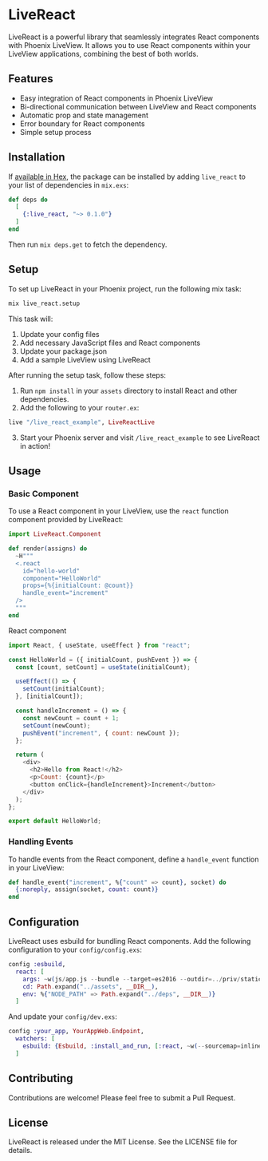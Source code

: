 # LiveReact

LiveReact is a powerful library that seamlessly integrates React components with Phoenix LiveView. It allows you to use React components within your LiveView applications, combining the best of both worlds.

## Features

- Easy integration of React components in Phoenix LiveView
- Bi-directional communication between LiveView and React components
- Automatic prop and state management
- Error boundary for React components
- Simple setup process

## Installation

If [available in Hex](https://hex.pm/docs/publish), the package can be installed
by adding `live_react` to your list of dependencies in `mix.exs`:

```elixir
def deps do
  [
    {:live_react, "~> 0.1.0"}
  ]
end
```

Then run `mix deps.get` to fetch the dependency.

## Setup

To set up LiveReact in your Phoenix project, run the following mix task:

```bash
mix live_react.setup
```

This task will:

1. Update your config files
2. Add necessary JavaScript files and React components
3. Update your package.json
4. Add a sample LiveView using LiveReact

After running the setup task, follow these steps:

1. Run `npm install` in your `assets` directory to install React and other dependencies.
2. Add the following to your `router.ex`:

```elixir
live "/live_react_example", LiveReactLive
```

3. Start your Phoenix server and visit `/live_react_example` to see LiveReact in action!

## Usage

### Basic Component

To use a React component in your LiveView, use the `react` function component provided by LiveReact:

```elixir
import LiveReact.Component

def render(assigns) do
  ~H"""
  <.react
    id="hello-world"
    component="HelloWorld"
    props={%{initialCount: @count}}
    handle_event="increment"
  />
  """
end
```

React component

```js
import React, { useState, useEffect } from "react";

const HelloWorld = ({ initialCount, pushEvent }) => {
  const [count, setCount] = useState(initialCount);

  useEffect(() => {
    setCount(initialCount);
  }, [initialCount]);

  const handleIncrement = () => {
    const newCount = count + 1;
    setCount(newCount);
    pushEvent("increment", { count: newCount });
  };

  return (
    <div>
      <h2>Hello from React!</h2>
      <p>Count: {count}</p>
      <button onClick={handleIncrement}>Increment</button>
    </div>
  );
};

export default HelloWorld;
```

### Handling Events

To handle events from the React component, define a `handle_event` function in your LiveView:

```elixir
def handle_event("increment", %{"count" => count}, socket) do
  {:noreply, assign(socket, count: count)}
end
```

## Configuration

LiveReact uses esbuild for bundling React components. Add the following configuration to your `config/config.exs`:

```elixir
config :esbuild,
  react: [
    args: ~w(js/app.js --bundle --target=es2016 --outdir=../priv/static/assets --external:/fonts/* --external:/images/* --loader:.js=jsx),
    cd: Path.expand("../assets", __DIR__),
    env: %{"NODE_PATH" => Path.expand("../deps", __DIR__)}
  ]
```

And update your `config/dev.exs`:

```elixir
config :your_app, YourAppWeb.Endpoint,
  watchers: [
    esbuild: {Esbuild, :install_and_run, [:react, ~w(--sourcemap=inline --watch)]}
  ]
```

## Contributing

Contributions are welcome! Please feel free to submit a Pull Request.

## License

LiveReact is released under the MIT License. See the LICENSE file for details.
